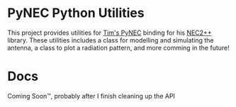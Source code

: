 # PyNEC Python Utilities

This project provides utilities for [Tim's PyNEC](https://github.com/tmolteno/python-necpp/) binding for his [NEC2++](https://github.com/tmolteno/necpp) library.
These utilities includes a class for modelling and simulating the antenna, a class to plot a radiation pattern, and more comming in the future!

# Docs
Coming Soon:tm:, probably after I finish cleaning up the API
